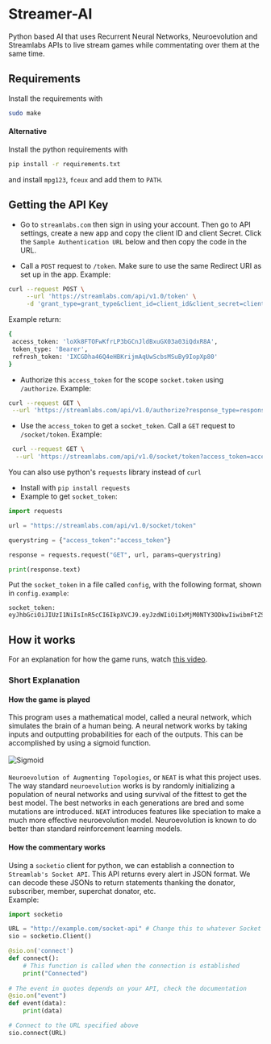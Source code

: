 # Streamer-AI
Python based AI that uses Recurrent Neural Networks, Neuroevolution and Streamlabs APIs to live stream games while commentating over them at the same time.

## Requirements
Install the requirements with
```bash
sudo make
```

#### Alternative
Install the python requirements with
```bash
pip install -r requirements.txt
```
and install `mpg123`, `fceux` and add them to `PATH`.

## Getting the API Key
* Go to `streamlabs.com` then sign in using your account. Then go to API settings, 
create a new app and copy the client ID and client Secret. Click the `Sample Authentication URL` below and then copy
the code in the URL.

* Call a `POST` request to `/token`. Make sure to use the same Redirect URI as set up in the app. Example:
```bash
curl --request POST \
     --url 'https://streamlabs.com/api/v1.0/token' \
     -d 'grant_type=grant_type&client_id=client_id&client_secret=client_secret&redirect_uri=redirect_uri'
 ```
 Example return:
 ```bash
 {
  access_token: 'loXk8FTOFwKfrLP3bGCnJldBxuGX03a03iQdxR8A',
  token_type: 'Bearer',
  refresh_token: 'IXCGDha46Q4eHBKrijmAqUwScbsMSuBy9IopXp80'
}
 ```
 
 * Authorize this `access_token` for the scope `socket.token` using `/authorize`. Example:
 ```bash
 curl --request GET \
  --url 'https://streamlabs.com/api/v1.0/authorize?response_type=response_type&client_id=client_id&redirect_uri=redirect_uri&scope=socket.token'
  ```
 * Use the `access_token` to get a `socket_token`. Call a `GET` request to `/socket/token`. Example:
```bash
 curl --request GET \
  --url 'https://streamlabs.com/api/v1.0/socket/token?access_token=access_token'
```
You can also use python's `requests` library instead of `curl`
* Install with `pip install requests`
* Example to get `socket_token`:
```python
import requests

url = "https://streamlabs.com/api/v1.0/socket/token"

querystring = {"access_token":"access_token"}

response = requests.request("GET", url, params=querystring)

print(response.text)
```
Put the `socket_token` in a file called `config`, with the following format, shown in
`config.example`:
```
socket_token: eyJhbGciOiJIUzI1NiIsInR5cCI6IkpXVCJ9.eyJzdWIiOiIxMjM0NTY3ODkwIiwibmFtZSI6IkpvaG4gRG9lIiwiYWRtaW4iOnRydWV9.TJVA95OrM7E2cBab30RMHrHDcEfxjoYZgeFONFh7HgQ
```
## How it works
For an explanation for how the game runs, watch [this video](https://www.youtube.com/watch?v=hNDkjy2rXG4&).
### Short Explanation
#### How the game is played
This program uses a mathematical model, called a neural network, which simulates the brain of a human being. 
A neural network works by taking inputs and outputting probabilities for each of the outputs. This can be accomplished
by using a sigmoid function. <br><br>
![Sigmoid](https://qph.fs.quoracdn.net/main-qimg-07066668c05a556f1ff25040414a32b7)
<br><br>
`Neuroevolution of Augmenting Topologies`, or `NEAT` is what this project uses. The way standard
`neuroevolution` works is by randomly initializing a population of neural networks and
using survival of the fittest to get the best model. The best networks in each generations
are bred and some mutations are introduced. `NEAT` introduces features like speciation to
make a much more effective neuroevolution model. Neuroevolution is known to do better than standard
reinforcement learning models.<br>
#### How the commentary works
Using a `socketio` client for python, we can establish a connection to `Streamlab's Socket API`.
This API returns every alert in JSON format. We can decode these JSONs to return statements
thanking the donator, subscriber, member, superchat donator, etc. <br>Example:
```python
import socketio

URL = "http://example.com/socket-api" # Change this to whatever Socket API you are using
sio = socketio.Client()

@sio.on('connect')
def connect():
    # This function is called when the connection is established
    print("Connected")
    
# The event in quotes depends on your API, check the documentation
@sio.on("event")
def event(data):
    print(data)

# Connect to the URL specified above
sio.connect(URL)
```





